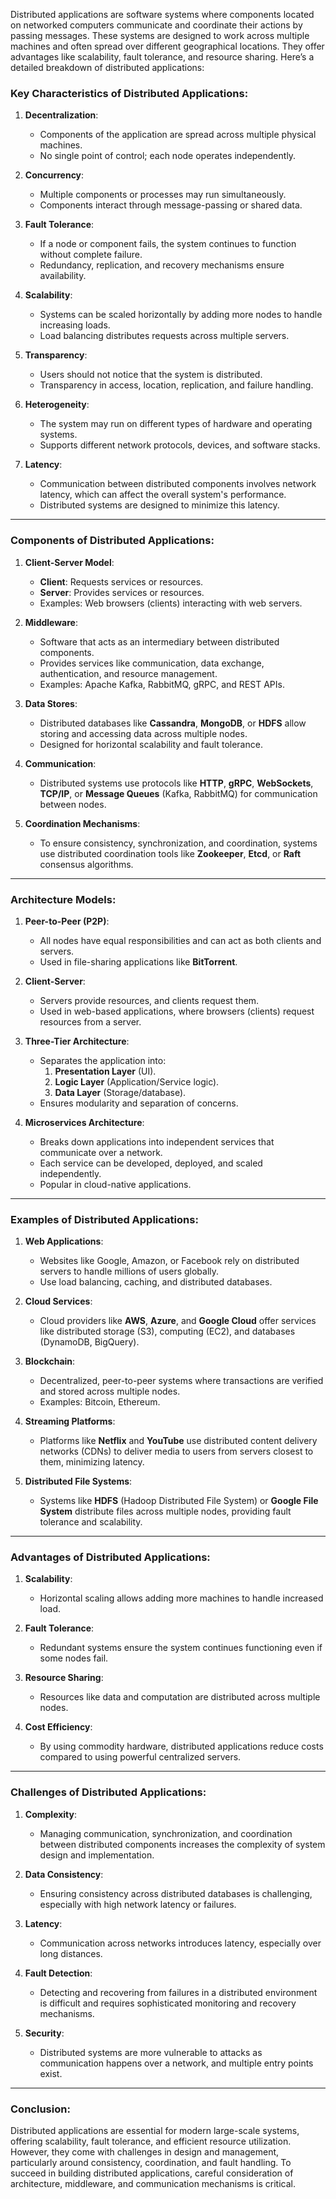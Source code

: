 Distributed applications are software systems where components located on networked computers communicate and coordinate their actions by passing messages. These systems are designed to work across multiple machines and often spread over different geographical locations. They offer advantages like scalability, fault tolerance, and resource sharing. Here’s a detailed breakdown of distributed applications:

### Key Characteristics of Distributed Applications:

1. **Decentralization**:
   - Components of the application are spread across multiple physical machines.
   - No single point of control; each node operates independently.

2. **Concurrency**:
   - Multiple components or processes may run simultaneously.
   - Components interact through message-passing or shared data.

3. **Fault Tolerance**:
   - If a node or component fails, the system continues to function without complete failure.
   - Redundancy, replication, and recovery mechanisms ensure availability.

4. **Scalability**:
   - Systems can be scaled horizontally by adding more nodes to handle increasing loads.
   - Load balancing distributes requests across multiple servers.

5. **Transparency**:
   - Users should not notice that the system is distributed.
   - Transparency in access, location, replication, and failure handling.

6. **Heterogeneity**:
   - The system may run on different types of hardware and operating systems.
   - Supports different network protocols, devices, and software stacks.

7. **Latency**:
   - Communication between distributed components involves network latency, which can affect the overall system's performance.
   - Distributed systems are designed to minimize this latency.

---

### Components of Distributed Applications:

1. **Client-Server Model**:
   - **Client**: Requests services or resources.
   - **Server**: Provides services or resources.
   - Examples: Web browsers (clients) interacting with web servers.

2. **Middleware**:
   - Software that acts as an intermediary between distributed components.
   - Provides services like communication, data exchange, authentication, and resource management.
   - Examples: Apache Kafka, RabbitMQ, gRPC, and REST APIs.

3. **Data Stores**:
   - Distributed databases like **Cassandra**, **MongoDB**, or **HDFS** allow storing and accessing data across multiple nodes.
   - Designed for horizontal scalability and fault tolerance.

4. **Communication**:
   - Distributed systems use protocols like **HTTP**, **gRPC**, **WebSockets**, **TCP/IP**, or **Message Queues** (Kafka, RabbitMQ) for communication between nodes.

5. **Coordination Mechanisms**:
   - To ensure consistency, synchronization, and coordination, systems use distributed coordination tools like **Zookeeper**, **Etcd**, or **Raft** consensus algorithms.

---

### Architecture Models:

1. **Peer-to-Peer (P2P)**:
   - All nodes have equal responsibilities and can act as both clients and servers.
   - Used in file-sharing applications like **BitTorrent**.

2. **Client-Server**:
   - Servers provide resources, and clients request them.
   - Used in web-based applications, where browsers (clients) request resources from a server.

3. **Three-Tier Architecture**:
   - Separates the application into:
     1. **Presentation Layer** (UI).
     2. **Logic Layer** (Application/Service logic).
     3. **Data Layer** (Storage/database).
   - Ensures modularity and separation of concerns.

4. **Microservices Architecture**:
   - Breaks down applications into independent services that communicate over a network.
   - Each service can be developed, deployed, and scaled independently.
   - Popular in cloud-native applications.

---

### Examples of Distributed Applications:

1. **Web Applications**:
   - Websites like Google, Amazon, or Facebook rely on distributed servers to handle millions of users globally.
   - Use load balancing, caching, and distributed databases.

2. **Cloud Services**:
   - Cloud providers like **AWS**, **Azure**, and **Google Cloud** offer services like distributed storage (S3), computing (EC2), and databases (DynamoDB, BigQuery).

3. **Blockchain**:
   - Decentralized, peer-to-peer systems where transactions are verified and stored across multiple nodes.
   - Examples: Bitcoin, Ethereum.

4. **Streaming Platforms**:
   - Platforms like **Netflix** and **YouTube** use distributed content delivery networks (CDNs) to deliver media to users from servers closest to them, minimizing latency.

5. **Distributed File Systems**:
   - Systems like **HDFS** (Hadoop Distributed File System) or **Google File System** distribute files across multiple nodes, providing fault tolerance and scalability.

---

### Advantages of Distributed Applications:

1. **Scalability**:
   - Horizontal scaling allows adding more machines to handle increased load.

2. **Fault Tolerance**:
   - Redundant systems ensure the system continues functioning even if some nodes fail.

3. **Resource Sharing**:
   - Resources like data and computation are distributed across multiple nodes.

4. **Cost Efficiency**:
   - By using commodity hardware, distributed applications reduce costs compared to using powerful centralized servers.

---

### Challenges of Distributed Applications:

1. **Complexity**:
   - Managing communication, synchronization, and coordination between distributed components increases the complexity of system design and implementation.

2. **Data Consistency**:
   - Ensuring consistency across distributed databases is challenging, especially with high network latency or failures.

3. **Latency**:
   - Communication across networks introduces latency, especially over long distances.

4. **Fault Detection**:
   - Detecting and recovering from failures in a distributed environment is difficult and requires sophisticated monitoring and recovery mechanisms.

5. **Security**:
   - Distributed systems are more vulnerable to attacks as communication happens over a network, and multiple entry points exist.

---

### Conclusion:
Distributed applications are essential for modern large-scale systems, offering scalability, fault tolerance, and efficient resource utilization. However, they come with challenges in design and management, particularly around consistency, coordination, and fault handling. To succeed in building distributed applications, careful consideration of architecture, middleware, and communication mechanisms is critical.
